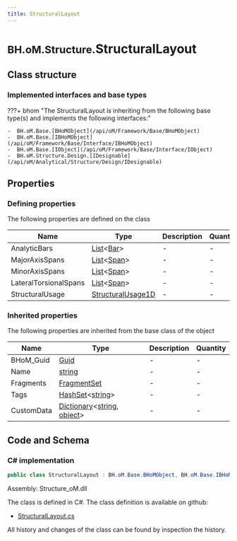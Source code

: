 ```yaml
---
title: StructuralLayout
---
```


# <small>BH.oM.Structure.</small>**StructuralLayout**



## Class structure

### Implemented interfaces and base types

???+ bhom "The StructuralLayout is inheriting from the following base type(s) and implements the following interfaces:"

    -  BH.oM.Base.[BHoMObject](/api/oM/Framework/Base/BHoMObject)
    -  BH.oM.Base.[IBHoMObject](/api/oM/Framework/Base/Interface/IBHoMObject)
    -  BH.oM.Base.[IObject](/api/oM/Framework/Base/Interface/IObject)
    -  BH.oM.Structure.Design.[IDesignable](/api/oM/Analytical/Structure/Design/IDesignable)


## Properties



### Defining properties

The following properties are defined on the class

| Name             | Type             | Description      | Quantity         |
|------------------|------------------|------------------|------------------|
| AnalyticBars | [List](https://learn.microsoft.com/en-us/dotnet/api/System.Collections.Generic.List-1?view=netstandard-2.0)&lt;[Bar](/api/oM/Analytical/Structure/Elements/Bar)&gt; | - | - |
| MajorAxisSpans | [List](https://learn.microsoft.com/en-us/dotnet/api/System.Collections.Generic.List-1?view=netstandard-2.0)&lt;[Span](/api/oM/Analytical/Structure/Design/Span)&gt; | - | - |
| MinorAxisSpans | [List](https://learn.microsoft.com/en-us/dotnet/api/System.Collections.Generic.List-1?view=netstandard-2.0)&lt;[Span](/api/oM/Analytical/Structure/Design/Span)&gt; | - | - |
| LateralTorsionalSpans | [List](https://learn.microsoft.com/en-us/dotnet/api/System.Collections.Generic.List-1?view=netstandard-2.0)&lt;[Span](/api/oM/Analytical/Structure/Design/Span)&gt; | - | - |
| StructuralUsage | [StructuralUsage1D](/api/oM/Analytical/Structure/Elements/Enums/StructuralUsage1d) | - | - |


### Inherited properties
The following properties are inherited from the base class of the object

| Name             | Type             | Description      | Quantity         |
|------------------|------------------|------------------|------------------|
| BHoM_Guid | [Guid](https://learn.microsoft.com/en-us/dotnet/api/System.Guid?view=netstandard-2.0) | - | - |
| Name | [string](https://learn.microsoft.com/en-us/dotnet/api/System.String?view=netstandard-2.0) | - | - |
| Fragments | [FragmentSet](/api/oM/Framework/Base/FragmentSet) | - | - |
| Tags | [HashSet](https://learn.microsoft.com/en-us/dotnet/api/System.Collections.Generic.HashSet-1?view=netstandard-2.0)&lt;[string](https://learn.microsoft.com/en-us/dotnet/api/System.String?view=netstandard-2.0)&gt; | - | - |
| CustomData | [Dictionary](https://learn.microsoft.com/en-us/dotnet/api/System.Collections.Generic.Dictionary-2?view=netstandard-2.0)&lt;[string](https://learn.microsoft.com/en-us/dotnet/api/System.String?view=netstandard-2.0), [object](https://learn.microsoft.com/en-us/dotnet/api/System.Object?view=netstandard-2.0)&gt; | - | - |


## Code and Schema

### C# implementation

``` C# title="C#"
public class StructuralLayout : BH.oM.Base.BHoMObject, BH.oM.Base.IBHoMObject, BH.oM.Base.IObject, BH.oM.Structure.Design.IDesignable
```

Assembly: Structure_oM.dll

The class is defined in C#. The class definition is available on github:

- [StructuralLayout.cs](https://github.com/BHoM/BHoM/blob/develop/Structure_oM/Design\StructuralLayout.cs)

All history and changes of the class can be found by inspection the history.
